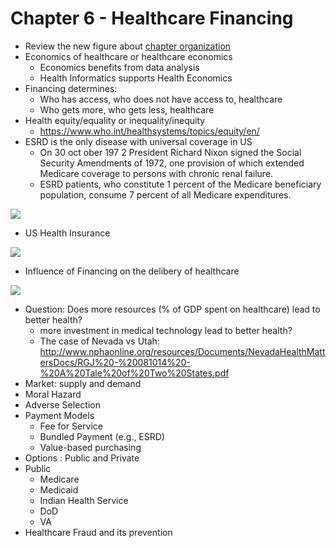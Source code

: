 # Chapter 6 - Healthcare Financing
- Review the new figure about [chapter organization](../08_summary.md)
- Economics of healthcare or healthcare economics
    - Economics benefits from data analysis
    - Health Informatics supports Health Economics 
- Financing determines:
    - Who has access, who does not have access to, healthcare
    - Who gets more, who gets less, healthcare
- Health equity/equality or inequality/inequity 
    - https://www.who.int/healthsystems/topics/equity/en/
- ESRD is the only disease with universal coverage in US
    - On 30 oct ober 197 2 President Richard Nixon signed the Social Security Amendments of 1972, one provision of which extended Medicare coverage to persons with chronic renal failure. 
    - ESRD patients, who constitute 1 percent of the Medicare beneficiary population, consume 7 percent of all Medicare expenditures.
    
 ![](https://github.com/wcj365/healthcare/blob/master/images/ESRD_impact.PNG)   

- US Health Insurance

![](https://github.com/wcj365/healthcare/blob/master/images/us_health_insurance.jpg)

- Influence of Financing on the delibery of healthcare

![](https://github.com/wcj365/healthcare/blob/master/images/healthcare_financing.jpg)

- Question: Does more resources (% of GDP spent on healthcare) lead to better health? 
    - more investment in medical technology lead to better health?
    - The case of Nevada vs Utah: http://www.nphaonline.org/resources/Documents/NevadaHealthMattersDocs/RGJ%20-%20081014%20-%20A%20Tale%20of%20Two%20States.pdf
- Market: supply and demand
- Moral Hazard
- Adverse Selection
- Payment Models
    - Fee for Service
    - Bundled Payment (e.g., ESRD)
    - Value-based purchasing
- Options : Public and Private
- Public
    - Medicare
    - Medicaid
    - Indian Health Service
    - DoD 
    - VA
- Healthcare Fraud and its prevention
